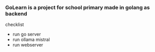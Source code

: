 ### GoLearn is a project for school primary made in golang as backend

checklist
- run go server
- run ollama mistral
- run webserver